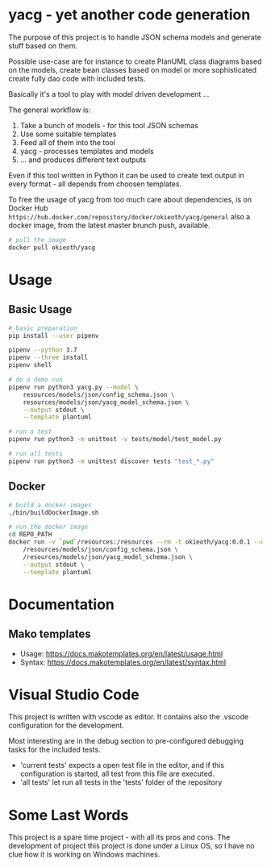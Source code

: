 # yacg - yet another code generation

The purpose of this project is to handle JSON schema models and generate
stuff based on them.

Possible use-case are for instance to create PlanUML class diagrams based
on the models, create bean classes based on model or more sophisticated
create fully dao code with included tests. 

Basically it's a tool to play with model driven development ...

The general workflow is:
1. Take a bunch of models - for this tool JSON schemas
2. Use some suitable templates
3. Feed all of them into the tool
4. yacg - processes templates and models
5. ... and produces different text outputs

Even if this tool written in Python it can be used to create text output
in every format - all depends from choosen templates.

To free the usage of yacg from too much care about dependencies, is on 
Docker Hub `https://hub.docker.com/repository/docker/okieoth/yacg/general` 
also a docker image, from the latest master brunch push, available. 

```bash
# pull the image
docker pull okieoth/yacg
```

# Usage
## Basic Usage

```bash
# basic preparation
pip install --user pipenv

pipenv --python 3.7
pipenv --three install
pipenv shell

# do a demo run
pipenv run python3 yacg.py --model \
    resources/models/json/config_schema.json \
    resources/models/json/yacg_model_schema.json \
    --output stdout \
    --template plantuml

# run a test
pipenv run python3 -m unittest -v tests/model/test_model.py

# run all tests
pipenv run python3 -m unittest discover tests "test_*.py"
```
## Docker
```bash
# build a docker images
./bin/buildDockerImage.sh

# run the docker image
cd REPO_PATH
docker run -v `pwd`/resources:/resources --rm -t okieoth/yacg:0.0.1 --model \
    /resources/models/json/config_schema.json \
    /resources/models/json/yacg_model_schema.json \
    --output stdout \
    --template plantuml

```

# Documentation

## Mako templates
* Usage: https://docs.makotemplates.org/en/latest/usage.html
* Syntax: https://docs.makotemplates.org/en/latest/syntax.html

# Visual Studio Code
This project is written with vscode as editor. It contains also the .vscode configuration for the development.

Most interesting are in the debug section to pre-configured debugging tasks for the included tests.

* 'current tests' expects a open test file in the editor, and if this configuration is started, all test from this file are executed.
* 'all tests' let run all tests in the 'tests' folder of the repository

# Some Last Words
This project is a spare time project - with all its pros and cons. The development of 
project this project is done under a Linux OS, so I have no clue how it is working
on Windows machines. 